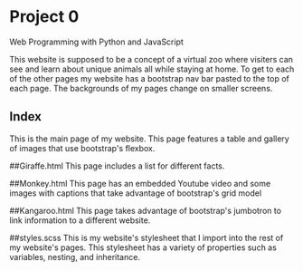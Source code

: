 # Project 0

Web Programming with Python and JavaScript

This website is supposed to be a concept of a virtual zoo where visiters can see and learn about unique animals all while staying at home. To get to each of the other pages my website has a bootstrap nav bar pasted to the top of each page. The backgrounds of my pages change on smaller screens.

## Index
This is the main page of my website. This page features a table and gallery of images that use bootstrap's flexbox.

##Giraffe.html
This page includes a list for different facts.

##Monkey.html
This page has an embedded Youtube video and some images with captions that take advantage of bootstrap's grid model

##Kangaroo.html
This page takes advantage of bootstrap's jumbotron to link information to a different website.

##styles.scss
This is my website's stylesheet that I import into the rest of my website's pages. This stylesheet has a variety of properties such as variables, nesting, and inheritance.
